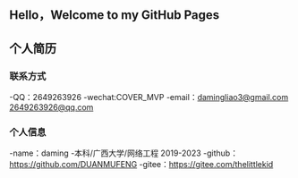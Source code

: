 ## Hello，Welcome to my GitHub Pages
## 个人简历
### 联系方式
-QQ：2649263926
-wechat:COVER_MVP
-email：damingliao3@gmail.com
        2649263926@qq.com
### 个人信息
-name：daming
-本科/广西大学/网络工程  2019-2023
-github：https://github.com/DUANMUFENG
-gitee：https://gitee.com/thelittlekid
        



